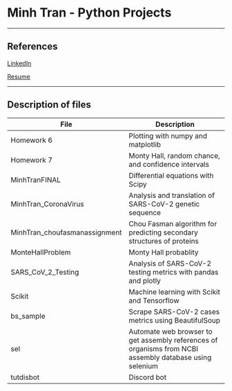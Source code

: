 # Minh Tran - Python Projects 

---

## References

[LinkedIn](https://www.linkedin.com/in/minh-tran-a5206616a/)

[Resume](https://1drv.ms/w/s!AuhXbP8CWYaOgnFcuYg3f0B0bBnU?e=N0lTds)

---
## Description of files

| File      | Description |
| ----------- | ----------- |
| Homework 6 |Plotting with numpy and matplotlib|
| Homework 7 | Monty Hall, random chance, and confidence intervals       |
|MinhTranFINAL|Differential equations with Scipy|
|MinhTran_CoronaVirus|Analysis and translation of SARS-CoV-2 genetic sequence|
|MinhTran_choufasmanassignment|Chou Fasman algorithm for predicting secondary structures of proteins|
|MonteHallProblem|Monty Hall probablity|
|SARS_CoV_2_Testing|Analysis of SARS-CoV-2 testing metrics with pandas and plotly|\
|Scikit|Machine learning with Scikit and Tensorflow|
|bs_sample|Scrape SARS-CoV-2 cases metrics using BeautifulSoup|
|sel|Automate web browser to get assembly references of organisms from NCBI assembly database using selenium|
|tutdisbot|Discord bot|
